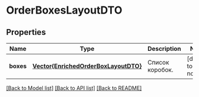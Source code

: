 # OrderBoxesLayoutDTO


## Properties
Name | Type | Description | Notes
------------ | ------------- | ------------- | -------------
**boxes** | [**Vector{EnrichedOrderBoxLayoutDTO}**](EnrichedOrderBoxLayoutDTO.md) | Список коробок. | [default to nothing]


[[Back to Model list]](../README.md#models) [[Back to API list]](../README.md#api-endpoints) [[Back to README]](../README.md)


